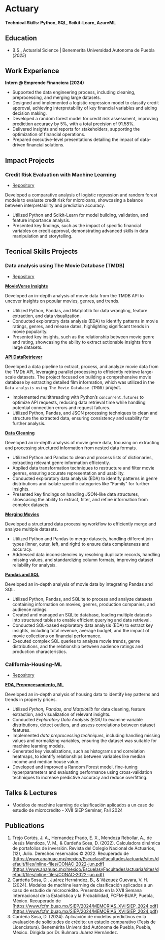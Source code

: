 # Actuary

#### Technical Skills: Python, SQL, Scikit-Learn, AzureML

## Education
- B.S., Actuarial Science | Benemerita Universidad Autonoma de Puebla (_2025_)
  
## Work Experience
**Intern @ Emprende Financiera (2024)**  
  
- Supported the data engineering process, including cleaning, preprocessing, and merging large datasets.
- Designed and implemented a logistic regression model to classify credit approval, achieving interpretability of key financial variables and aiding decision making.  
- Developed a random forest model for credit risk assessment, improving prediction accuracy by 5%, with a total precision of 91.58%.  
- Delivered insights and reports for stakeholders, supporting the optimization of financial operations. 
- Prepared executive-level presentations detailing the impact of data-driven financial solutions.

## Impact Projects
### Credit Risk Evaluation with Machine Learning  

- [Repository](https://github.com/PrepaidL7/Credit-Classification-Models)

Developed a comparative analysis of logistic regression and random forest models to evaluate credit risk for microloans, showcasing a balance between interpretability and prediction accuracy.  
- Utilized Python and Scikit-Learn for model building, validation, and feature importance analysis.  
- Presented key findings, such as the impact of specific financial variables on credit approval, demonstrating advanced skills in data manipulation and storytelling.  

## Tecnical Skills Projects
### Data analysis using The Movie Database (TMDB) 

- [Repository](https://github.com/PrepaidL7/TMDB-MovieInsights)

__[MovieVerse Insights](https://github.com/PrepaidL7/TMDB-MovieInsights/blob/main/Project_01_MovieVerse_Insights.ipynb)__

Developed an in-depth analysis of movie data from the TMDB API to uncover insights on popular movies, genres, and trends.

- Utilized Python, Pandas, and Matplotlib for data wrangling, feature extraction, and data visualization.
- Conducted exploratory data analysis (EDA) to identify patterns in movie ratings, genres, and release dates, highlighting significant trends in movie popularity.
- Presented key insights, such as the relationship between movie genre and rating, showcasing the ability to extract actionable insights from large datasets.

__[API DataRetriever](https://github.com/PrepaidL7/TMDB-MovieInsights/blob/main/Project_01_API_DataRetriever.ipynb)__

Developed a data pipeline to extract, process, and analyze movie data from the TMDb API, leveraging parallel processing to efficiently retrieve large-scale datasets. The project focused on building a comprehensive movie database by extracting detailed film information, which was utilized in the ``Data analysis using The Movie Database (TMDB)`` project.

- Implemented multithreading with Python’s `concurrent.futures` to optimize API requests, reducing data retrieval time while handling potential connection errors and request failures.  
- Utilized Python, Pandas, and JSON processing techniques to clean and structure the extracted data, ensuring consistency and usability for further analysis.  

__[Data Cleaning](https://github.com/PrepaidL7/TMDB-MovieInsights/blob/main/Project_01_DataCleaning.ipynb)__

Developed an in-depth analysis of movie genre data, focusing on extracting and processing structured information from nested data formats.

- Utilized Python and Pandas to clean and process lists of dictionaries, extracting relevant genre information efficiently.
- Applied data transformation techniques to restructure and filter movie genres, ensuring accurate representation and usability.
- Conducted exploratory data analysis (EDA) to identify patterns in genre distributions and isolate specific categories like "Family" for further insights.
- Presented key findings on handling JSON-like data structures, showcasing the ability to extract, filter, and refine information from complex datasets.

__[Merging Movies](https://github.com/PrepaidL7/TMDB-MovieInsights/blob/main/Project_01_Merging_Movies.ipynb)__

Developed a structured data processing workflow to efficiently merge and analyze multiple datasets. 

- Utilized Python and Pandas to merge datasets, handling different join types (inner, outer, left, and right) to ensure data completeness and accuracy.
- Addressed data inconsistencies by resolving duplicate records, handling missing values, and standardizing column formats, improving dataset reliability for analysis.

__[Pandas and SQL](https://github.com/PrepaidL7/TMDB-MovieInsights/blob/main/Project_01_Pandas%26SQL.ipynb)__

Developed an in-depth analysis of movie data by integrating Pandas and SQL.

- Utilized Python, Pandas, and SQLite to process and analyze datasets containing information on movies, genres, production companies, and audience ratings.
- Created and managed an SQLite database, loading multiple datasets into structured tables to enable efficient querying and data retrieval.
- Conducted SQL-based exploratory data analysis (EDA) to extract key insights, including total revenue, average budget, and the impact of movie collections on financial performance.
- Executed complex SQL queries to analyze movie trends, genre distributions, and the relationship between audience ratings and production characteristics.

### California-Housing-ML 

- [Repository](https://github.com/PrepaidL7/California-Housing-ML)

__[EDA, Preprocesamiento, ML](https://github.com/PrepaidL7/California-Housing-ML/blob/main/Project_02_EDA_Prepros%26ML.ipynb)__

Developed an in-depth analysis of housing data to identify key patterns and trends in property prices.

- Utilized *Python, Pandas, and Matplotlib* for data cleaning, feature extraction, and visualization of relevant insights.
- Conducted *Exploratory Data Analysis (EDA)* to examine variable distributions, detect outliers, and assess correlations between dataset features.
- Implemented *data preprocessing techniques*, including handling missing values and normalizing variables, ensuring the dataset was suitable for machine learning models.
- Generated key visualizations, such as histograms and correlation heatmaps, to identify relationships between variables like median income and median house value.
- Developed and improved a Random Forest model, fine-tuning hyperparameters and evaluating performance using cross-validation techniques to increase predictive accuracy and reduce overfitting.

## Talks & Lectures
- Modelos de machine learning de clasificación aplicados a un caso de estudio de microcrédito - XVII SIEP Seminar, Fall 2024

## Publications
1. Trejo Cortés, J. A., Hernandez Prado, E. X., Mendoza Rebollar, A., de Jesús Mendoza, V. M., & Cardeña Sosa, D. (2022). Calculadora dinámica de portafolios de inversión. Revista del Colegio Nacional de Actuarios, (12), Julio. Derechos reservados © 2022. Recuperado de [https://www.anahuac.mx/mexico/EscuelasyFacultades/actuaria/sites/default/files/inline-files/CONAC-2022-jun.pdf](https://www.anahuac.mx/mexico/EscuelasyFacultades/actuaria/sites/default/files/inline-files/CONAC-2022-jun.pdf)
2. Cardeña Sosa, D., Juárez Hernández, B., & Vázquez Guevara, V. H. (2024). Modelos de machine learning de clasificación aplicados a un caso de estudio de microcrédito. Presentado en la XVII Semana Internacional de la Estadística y la Probabilidad, FCFM-BUAP, Puebla, México. Recuperado de [https://www.fcfm.buap.mx/SIEP/2024/MEMORIAS_XVIISIEP_2024.pdf](https://www.fcfm.buap.mx/SIEP/2024/MEMORIAS_XVIISIEP_2024.pdf)
3. Cardeña Sosa, D. (2024). Aplicación de modelos predictivos en la evaluación de solicitudes de crédito: un estudio comparativo (Tesis de Licenciatura). Benemérita Universidad Autónoma de Puebla, Puebla, México. Dirigida por Dr. Bulmaro Juárez Hernández.
